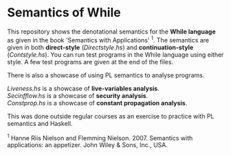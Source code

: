 # Semantics of While

This repository shows the denotational semantics for the **While language** as given in the book 'Semantics with Applications' <sup>1</sup>. 
The semantics are given in both **direct-style** (*Directstyle.hs*) and **continuation-style** (*Contstyle.hs*).
You can run test programs in the While language using either style. A few test programs are given at the end of the files.

There is also a showcase of using PL semantics to analyse programs.

*Liveness.hs* is a showcase of **live-variables analysis**.\
*Secinfflow.hs* is a showcase of **security analysis**.\
*Constprop.hs* is a showcase of **constant propagation analysis**.

This was done outside regular courses as an exercise to practice with PL semantics and Haskell.



<sup>1</sup> Hanne Riis Nielson and Flemming Nielson. 2007. Semantics with applications: an appetizer. John Wiley & Sons, Inc., USA.